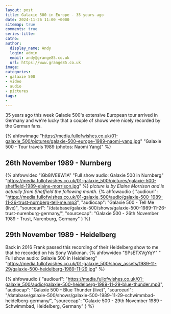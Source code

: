 ```yaml
---
layout: post
title: Galaxie 500 in Europe - 35 years ago
date: 2024-11-26 11:00 +0000
sitemap: true
comments: true
series-title:
catno:
author:
  display_name: Andy
  login: admin
  email: andy@grange85.co.uk
  url: https://www.grange85.co.uk
image:
categories:
- galaxie 500
- video
- audio
- pictures
tags:
-
---
```

35 years ago this week Galaxie 500's extensive European tour arrived in Germany and we're lucky that a couple of shows were nicely recorded by the German fans.

{% ahfowimage "https://media.fullofwishes.co.uk/01-galaxie_500/pictures/galaxie-500-europe-1989-naomi-yang.jpg" "Galaxie 500 - Tour travels 1989 (photos: Naomi Yang)" %}

## 26th November 1989 - Nurnberg
{% ahfowvideo "iGb8IVE8W1A" "Full show audio: Galaxie 500 in Nurnberg" "https://media.fullofwishes.co.uk/01-galaxie_500/pictures/galaxie-500-sheffield-1989-elaine-morrison.jpg" %}
_picture is by Elaine Morrison and is actually from Sheffield the following month._
{% ahfowaudio {
"audiourl": "https://media.fullofwishes.co.uk/01-galaxie_500/audio/galaxie-500-1989-11-26-trust-nurnberg-tell-me.mp3",
"audiocap": "Galaxie 500 - Tell Me (live)",
"sourceurl": "/database/galaxie-500/shows/galaxie-500-1989-11-26-trust-nurenburg-germany/",
"sourcecap": "Galaxie 500 - 26th November 1989 - Trust, Nurenburg, Germany"
} %}

## 29th November 1989 - Heidelberg
Back in 2016 Frank passed this recording of their Heidelberg show to me that he recorded on his Sony Walkman.
{% ahfowvideo "SPsETXVgYqY" " Full show audio: Galaxie 500 in Heidelberg" "https://media.fullofwishes.co.uk/01-galaxie_500/show_assets/1989-11-29/galaxie-500-heidelberg-1989-11-29.jpg" %}

{% ahfowaudio {
"audiourl": "https://media.fullofwishes.co.uk/01-galaxie_500/audio/galaxie-500-heidelberg-1989-11-29-blue-thunder.mp3",
"audiocap": "Galaxie 500 - Blue Thunder (live)",
"sourceurl": "/database/galaxie-500/shows/galaxie-500-1989-11-29-schwimmbad-heidelberg-germany/",
"sourcecap": "Galaxie 500 - 29th November 1989 - Schwimmbad, Heidelberg, Germany"
} %}
